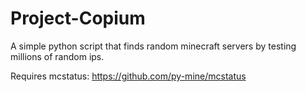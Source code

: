 # Project-Copium
A simple python script that finds random minecraft servers by testing millions of random ips.

Requires mcstatus: https://github.com/py-mine/mcstatus
